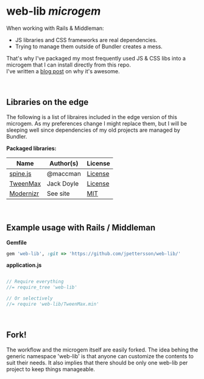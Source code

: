 web-lib *microgem*
==================

When working with Rails & Middleman:
* JS libraries and CSS frameworks are real dependencies.
* Trying to manage them outside of Bundler creates a mess. 

That's why I've packaged my most frequently used JS & CSS libs into a microgem that I can install
directly from this repo. <br />I've written a [blog post](http://url) on why it's awesome.

<br />

Libraries on the edge
---------------------

The following is a list of libraires included in the edge version of this microgem. As my preferences change I might 
replace them, but I will be sleeping well since dependencies of my old projects are managed by Bundler.

**Packaged libraries:**

| Name            | Author(s)         | License       |
|-----------------|-------------------|---------------|
| [spine.js](http://spinejs.com/) | @maccman | [License](https://github.com/spine/spine/blob/master/LICENSE)
| [TweenMax](http://www.greensock.com/tweenmax/) | Jack Doyle | [License](http://www.greensock.com/terms_of_use.html)
| [Modernizr](http://modernizr.com/) | See site | [MIT](http://modernizr.com/license/)

<br />

Example usage with Rails / Middleman
------------------------------------

**Gemfile**
```Ruby
gem 'web-lib', :git => 'https://github.com/jpettersson/web-lib/'
```

**application.js**
```JavaScript

// Require everything
//= require_tree 'web-lib'

// Or selectively
//= require 'web-lib/TweenMax.min'

```

<br />

Fork!
-----
The workflow and the microgem itself are easily forked. The idea behing the generic namespace 'web-lib' is that anyone 
can customize the contents to suit their needs. It also implies that there should be only one web-lib per project to 
keep things manageable.
